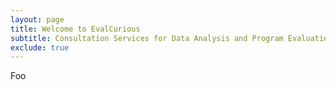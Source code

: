 ```yaml
---
layout: page
title: Welcome to EvalCurious
subtitle: Consultation Services for Data Analysis and Program Evaluation
exclude: true
---
```


Foo
